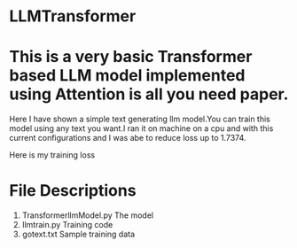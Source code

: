 # LLMTransformer
# This is a very basic Transformer based LLM model implemented using Attention is all you need paper.

Here I have shown a simple text generating llm model.You can train this model using any text you want.I ran it on machine on a cpu and with this current configurations and I was abe to reduce loss up to 1.7374.

Here is my training loss





# File Descriptions
1. TransformerllmModel.py    The model
2. llmtrain.py               Training code
3. gotext.txt                Sample training data


